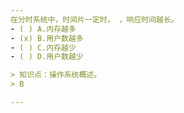 ```yaml
---
在分时系统中，时间片一定时， ，响应时间越长。
- ( ) A.内存越多 
- (x) B.用户数越多 
- ( ) C.内存越少 
- ( ) D.用户数越少

> 知识点：操作系统概述。
> B

---
```


